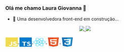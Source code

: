 ### Olá me chamo Laura Giovanna 👋

- 🔭 Uma desenvolvedora front-end em construção...
<div align="center">
<a href="https://github.com/lauragiovanna">
<img height="180em" src="https://github-readme-stats.vercel.app/api?username=lauragiovanna&show_icons=true&theme=dracula&include_all_commits=true&count_private=true"/>

<img height="180em" src="https://github-readme-stats.vercel.app/api/top-langs/?username=lauragiovanna&layout=compact&langs_count=7&theme=dracula"/>
</div>
<div style="display:inline_block"><br>
<img align="center" alt="Laura-Html" height="30" width="40" src="https://raw.githubusercontent.com/devicons/devicon/master/icons/javascript/javascript-plain.svg">

<img align="center"  alt= "Laura-Js" height="30" width="40" src="https://raw.githubusercontent.com/devicons/devicon/master/icons/typescript/typescript-plain.svg">

  <img align="center" alt="Laura-Css" height="30" width="40" src="https://raw.githubusercontent.com/devicons/devicon/master/icons/react/react-original.svg">
  
 <img align="center" alt="Laura-React" height="30" width="40" src="https://raw.githubusercontent.com/devicons/devicon/master/icons/html5/html5-original.svg">

  <img align="center" alt="Laura-Ts" height="30" width="40" src="https://raw.githubusercontent.com/devicons/devicon/master/icons/css3/css3-original.svg">
</div>
